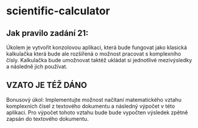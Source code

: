 # scientific-calculator

<h2 style="strong">Jak pravilo zadání 21:</h2> 
Úkolem je vytvořit konzolovou aplikaci, která bude fungovat jako klasická kalkulačka která bude ale rozšířená o možnost pracovat s komplexního čísly. Kalkulačka bude umožnovat taktéž ukládat si jednotlivé mezivýsledky a následně jich používat. <br/>
<h2 style="strong">VZATO JE TÉŽ DÁNO</h2>
Bonusový úkol: Implementujte možnost načítaní matematického vztahu komplexních čísel z textového dokumentu a následný výpočet v této aplikaci. Pro výpočet tohoto vztahu bude bude vypočten výsledek zpětně zapsán do textového dokumentu.
